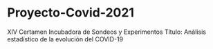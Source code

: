# Proyecto-Covid-2021
XIV Certamen Incubadora de Sondeos y Experimentos
Título: Análisis estadístico de la evolución del COVID-19
